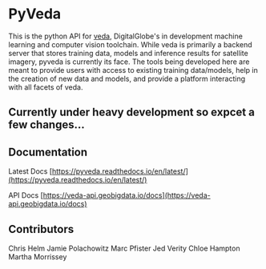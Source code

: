 # PyVeda

This is the python API for [veda](https://github.com/DigitalGlobe/veda), DigitalGlobe's in development machine learning and computer vision toolchain. While veda is primarily a backend server that stores training data, models and inference results for satellite imagery, pyveda is currently its face. The tools being developed here are meant to provide users with access to existing training data/models, help in the creation of new data and models, and provide a platform interacting with all facets of veda. 

## Currently under heavy development so expcet a few changes...

## Documentation 

Latest Docs [https://pyveda.readthedocs.io/en/latest/](https://pyveda.readthedocs.io/en/latest/)

API Docs [https://veda-api.geobigdata.io/docs](https://veda-api.geobigdata.io/docs)

## Contributors 

Chris Helm
Jamie Polachowitz
Marc Pfister
Jed Verity
Chloe Hampton
Martha Morrissey
